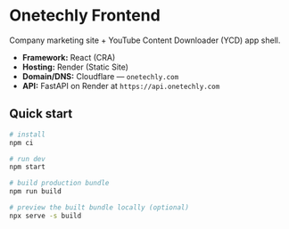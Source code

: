 # Onetechly Frontend

Company marketing site + YouTube Content Downloader (YCD) app shell.

- **Framework:** React (CRA)
- **Hosting:** Render (Static Site)
- **Domain/DNS:** Cloudflare — `onetechly.com`
- **API:** FastAPI on Render at `https://api.onetechly.com`

## Quick start

```bash
# install
npm ci

# run dev
npm start

# build production bundle
npm run build

# preview the built bundle locally (optional)
npx serve -s build
